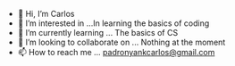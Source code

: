 - 👋 Hi, I’m Carlos
- 👀 I’m interested in ...In learning the basics of coding 
- 🌱 I’m currently learning ... The basics of CS
- 💞️ I’m looking to collaborate on ... Nothing at the moment
- 📫 How to reach me ... padronyankcarlos@gmail.com 

<!---
ExoticSphere/ExoticSphere is a ✨ special ✨ repository because its `README.md` (this file) appears on your GitHub profile.
You can click the Preview link to take a look at your changes.
--->
